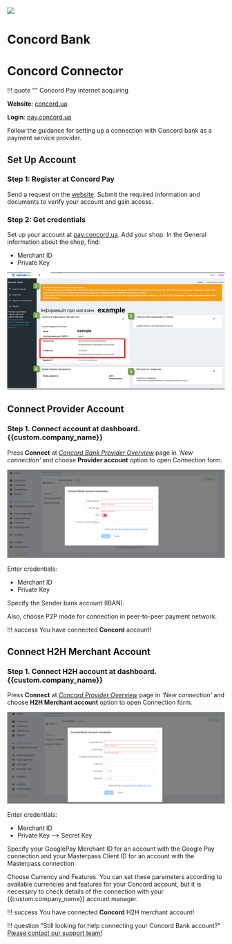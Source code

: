 <img src="https://static.openfintech.io/payment_providers/concord/logo.svg?w=400" width="400px" >

# Concord Bank

# Concord Connector

!!! quote ""
    Concord Pay internet acquiring

**Website**: [concord.ua](https://concord.ua/en)

**Login**: [pay.concord.ua](https://pay.concord.ua/cabinet/default/login)

Follow the guidance for setting up a connection with Concord bank as a payment service provider.

## Set Up Account

### Step 1: Register at Concord Pay

Send a request on the [website](https://pay.concord.ua/cabinet/default/signup). Submit the required information and documents to verify your account and gain access.

### Step 2: Get credentials

Set up your account at [pay.concord.ua](https://pay.concord.ua/cabinet/default/login). Add your shop. In the General information about the shop, find:

* Merchant ID
* Private Key

![ConcordPay](images/merchant-id.png)

## Connect Provider Account

### Step 1. Connect account at dashboard.{{custom.company_name}}

Press **Connect** at [*Concord Bank Provider Overview*]({{custom.dashboard_base_url}}connect-directory/payment-providers/concord/general) page in *'New connection'* and choose **Provider account** option to open Connection form.

![Connect](images/provider-account.png)

Enter credentials:

* Merchant ID
* Private Key

Specify the Sender bank account (IBAN).

Also, choose P2P mode for connection in peer-to-peer payment network.

!!! success
    You have connected **Concord** account!

## Connect H2H Merchant Account

### Step 1. Connect H2H account at dashboard.{{custom.company_name}}

Press **Connect** at [*Concord Provider Overview*]({{custom.dashboard_base_url}}connect-directory/payment-providers/concord/general) page in *'New connection'* and choose **H2H Merchant account** option to open Connection form.

![Connect](images/h2h-merchant-account.png)

Enter credentials:

* Merchant ID
* Private Key --> Secret Key

Specify your GooglePay Merchant ID for an account with the Google Pay connection and your Masterpass Client ID for an account with the Masterpass connection.

Choose Currency and Features. You can set these parameters according to available currencies and features for your Concord account, but it is necessary to check details of the connection with your {{custom.company_name}} account manager.

!!! success
    You have connected **Concord** H2H merchant account!

!!! question "Still looking for help connecting your Concord Bank account?"
    [Please contact our support team!](mailto:{{custom.support_email}})